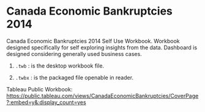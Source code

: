 # Canada Economic Bankruptcies 2014

Canada Economic Bankruptcies 2014 Self Use Workbook. Workbook designed specifically for self exploring insights from the data. Dashboard is designed considering generally used business cases.

1. `.twb` : is the desktop workbook file.

2. `.twbx` : is the packaged file openable in reader.


Tableau Public Workbook: https://public.tableau.com/views/CanadaEconomicBankruptcies/CoverPage?:embed=y&:display_count=yes
